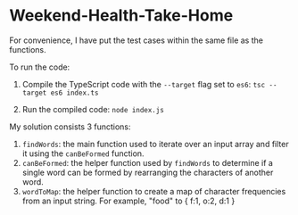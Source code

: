 # Weekend-Health-Take-Home

For convenience, I have put the test cases within the same file as the functions.

To run the code:

1. Compile the TypeScript code with the `--target` flag set to `es6`:
   `tsc --target es6 index.ts`

2. Run the compiled code:
   `node index.js`

My solution consists 3 functions:

1. `findWords`: the main function used to iterate over an input array and filter it using the `canBeFormed` function.
2. `canBeFormed`: the helper function used by `findWords` to determine if a single word can be formed by rearranging the characters of another word.
3. `wordToMap`: the helper function to create a map of character frequencies from an input string. For example, "food" to { f:1, o:2, d:1 }
